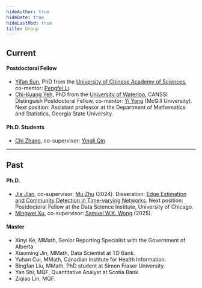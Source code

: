 ```yaml
---
hideAuthor: true
hideDate: true
hideLastMod: true
title: Group
---
```


## Current

#### Postdoctoral Fellow

+ [Yifan Sun](https://uwaterloo.ca/statistics-and-actuarial-science/contacts/yifan-sun), PhD from the [University of Chinese Academy of Sciences](https://math.ucas.ac.cn/), co-mentor: [Pengfei Li](https://uwaterloo.ca/statistics-and-actuarial-science/profiles/pengfei-li).
+ [Chi-Kuang Yeh](https://uwaterloo.ca/statistics-and-actuarial-science/contacts/chi-kuang-yeh), PhD from the [University of Waterloo](https://uwaterloo.ca/), CANSSI Distinguish Postdoctoral Fellow, co-mentor: [Yi Yang](https://www.math.mcgill.ca/yyang/) (McGill University). Next position: Assistant professor at the Department of Mathematics and Statistics, Georgia State University.


#### Ph.D. Students
+ [Chi Zhang](https://uwaterloo.ca/statistics-and-actuarial-science/about/people/c378zhan), co-supervisor: [Yingli Qin](https://uwaterloo.ca/statistics-and-actuarial-science/people-profiles/yingli-qin).

---

## Past

#### Ph.D.
+ [Jie Jian](https://datascience.uchicago.edu/people/jie-jian/), co-supervisor: [Mu Zhu](https://uwaterloo.ca/statistics-and-actuarial-science/people-profiles/mu-zhu) (2024). Disseration: [Edge Estimation and Community Detection in Time-varying Networks](https://uwspace.uwaterloo.ca/handle/10012/20517). Next position: Postdoctoral Fellow at the Data Science Institute, University of Chicago.
+ [Mingwei Xu](https://uwaterloo.ca/statistics-and-actuarial-science/about/people/m274xu), co-supervisor: [Samuel W.K. Wong](https://uwaterloo.ca/statistics-and-actuarial-science/about/people/s246wong).(2025). 

#### Master
+ Xinyi Ke, MMath, Senior Reporting Specialist with the Government of Alberta 
+ Xiaoming Jin, MMath, Data Scientist at TD Bank.
+ Yuhan Cui, MMath, Canadian Institute for Health Information.
+ Bingfan Liu, MMath, PhD student at Simon Fraser University.
+ Yan Shi, MQF, Quantitative Analyst at Scotia Bank.
+ Ziqiao Lin, MQF.






